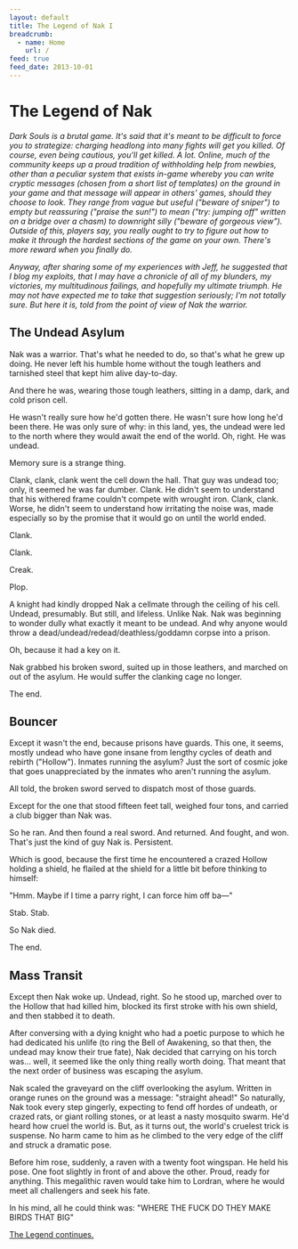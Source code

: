 ```yaml
---
layout: default
title: The Legend of Nak I
breadcrumb:
  - name: Home
    url: /
feed: true
feed_date: 2013-10-01
---
```

# The Legend of Nak

*Dark Souls is a brutal game. It's said that it's meant to be difficult to force you to strategize: charging headlong into many fights will get you killed. Of course, even being cautious, you'll get killed. A lot. Online, much of the community keeps up a proud tradition of withholding help from newbies, other than a peculiar system that exists in-game whereby you can write cryptic messages (chosen from a short list of templates) on the ground in your game and that message will appear in others' games, should they choose to look. They range from vague but useful ("beware of sniper") to empty but reassuring ("praise the sun!") to mean ("try: jumping off" written on a bridge over a chasm) to downright silly ("beware of gorgeous view"). Outside of this, players say, you really ought to try to figure out how to make it through the hardest sections of the game on your own. There's more reward when you finally do.*

*Anyway, after sharing some of my experiences with Jeff, he suggested that I blog my exploits, that I may have a chronicle of all of my blunders, my victories, my multitudinous failings, and hopefully my ultimate triumph. He may not have expected me to take that suggestion seriously; I'm not totally sure. But here it is, told from the point of view of Nak the warrior.*

## The Undead Asylum

Nak was a warrior. That's what he needed to do, so that's what he grew up doing. He never left his humble home without the tough leathers and tarnished steel that kept him alive day-to-day.

And there he was, wearing those tough leathers, sitting in a damp, dark, and cold prison cell.

He wasn't really sure how he'd gotten there. He wasn't sure how long he'd been there. He was only sure of why: in this land, yes, the undead were led to the north where they would await the end of the world. Oh, right. He was undead.

Memory sure is a strange thing.

Clank, clank, clank went the cell down the hall. That guy was undead too; only, it seemed he was far dumber. Clank. He didn't seem to understand that his withered frame couldn't compete with wrought iron. Clank, clank. Worse, he didn't seem to understand how irritating the noise was, made especially so by the promise that it would go on until the world ended.

Clank.

Clank.

Creak.

Plop.

A knight had kindly dropped Nak a cellmate through the ceiling of his cell. Undead, presumably. But still, and lifeless. Unlike Nak. Nak was beginning to wonder dully what exactly it meant to be undead. And why anyone would throw a dead/undead/redead/deathless/goddamn corpse into a prison.

Oh, because it had a key on it.

Nak grabbed his broken sword, suited up in those leathers, and marched on out of the asylum. He would suffer the clanking cage no longer.

The end.

## Bouncer

Except it wasn't the end, because prisons have guards. This one, it seems, mostly undead who have gone insane from lengthy cycles of death and rebirth ("Hollow"). Inmates running the asylum? Just the sort of cosmic joke that goes unappreciated by the inmates who aren't running the asylum.

All told, the broken sword served to dispatch most of those guards.

Except for the one that stood fifteen feet tall, weighed four tons, and carried a club bigger than Nak was.

So he ran. And then found a real sword. And returned. And fought, and won. That's just the kind of guy Nak is. Persistent.

Which is good, because the first time he encountered a crazed Hollow holding a shield, he flailed at the shield for a little bit before thinking to himself:

"Hmm. Maybe if I time a parry right, I can force him off ba—"

Stab. Stab.

So Nak died.

The end.

## Mass Transit

Except then Nak woke up. Undead, right. So he stood up, marched over to the Hollow that had killed him, blocked its first stroke with his own shield, and then stabbed it to death.

After conversing with a dying knight who had a poetic purpose to which he had dedicated his unlife (to ring the Bell of Awakening, so that then, the undead may know their true fate), Nak decided that carrying on his torch was... well, it seemed like the only thing really worth doing. That meant that the next order of business was escaping the asylum.

Nak scaled the graveyard on the cliff overlooking the asylum. Written in orange runes on the ground was a message: "straight ahead!" So naturally, Nak took every step gingerly, expecting to fend off hordes of undeath, or crazed rats, or giant rolling stones, or at least a nasty mosquito swarm. He'd heard how cruel the world is. But, as it turns out, the world's cruelest trick is suspense. No harm came to him as he climbed to the very edge of the cliff and struck a dramatic pose.

Before him rose, suddenly, a raven with a twenty foot wingspan. He held his pose. One foot slightly in front of and above the other. Proud, ready for anything. This megalithic raven would take him to Lordran, where he would meet all challengers and seek his fate.

In his mind, all he could think was: "WHERE THE FUCK DO THEY MAKE BIRDS THAT BIG"

[The Legend continues.](nak-2.html)
